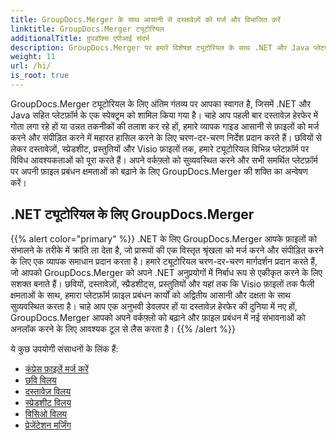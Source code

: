 ```yaml
---
title: GroupDocs.Merger के साथ आसानी से दस्तावेज़ों को मर्ज और विभाजित करें
linktitle: GroupDocs.Merger ट्यूटोरियल
additionalTitle: ग्रुपडॉक्स एपीआई संदर्भ
description: GroupDocs.Merger पर हमारे विशेषज्ञ ट्यूटोरियल के साथ .NET और Java प्लेटफ़ॉर्म पर दस्तावेज़ों को आसानी से मर्ज, विभाजित और संपीड़ित करें। सहज फ़ाइल प्रबंधन अनलॉक करें!
weight: 11
url: /hi/
is_root: true
---
```


GroupDocs.Merger ट्यूटोरियल के लिए अंतिम गंतव्य पर आपका स्वागत है, जिसमें .NET और Java सहित प्लेटफ़ॉर्म के एक स्पेक्ट्रम को शामिल किया गया है। चाहे आप पहली बार दस्तावेज़ हेरफेर में गोता लगा रहे हों या उन्नत तकनीकों की तलाश कर रहे हों, हमारे व्यापक गाइड आसानी से फ़ाइलों को मर्ज करने और संपीड़ित करने में महारत हासिल करने के लिए चरण-दर-चरण निर्देश प्रदान करते हैं। छवियों से लेकर दस्तावेज़ों, स्प्रेडशीट, प्रस्तुतियों और Visio फ़ाइलों तक, हमारे ट्यूटोरियल विभिन्न प्लेटफ़ॉर्म पर विविध आवश्यकताओं को पूरा करते हैं। अपने वर्कफ़्लो को सुव्यवस्थित करने और सभी समर्थित प्लेटफ़ॉर्म पर अपनी फ़ाइल प्रबंधन क्षमताओं को बढ़ाने के लिए GroupDocs.Merger की शक्ति का अन्वेषण करें।

## .NET ट्यूटोरियल के लिए GroupDocs.Merger
{{% alert color="primary" %}}
.NET के लिए GroupDocs.Merger आपके फ़ाइलों को संभालने के तरीके में क्रांति ला देता है, जो प्रारूपों की एक विस्तृत श्रृंखला को मर्ज करने और संपीड़ित करने के लिए एक व्यापक समाधान प्रदान करता है। हमारे ट्यूटोरियल चरण-दर-चरण मार्गदर्शन प्रदान करते हैं, जो आपको GroupDocs.Merger को अपने .NET अनुप्रयोगों में निर्बाध रूप से एकीकृत करने के लिए सशक्त बनाते हैं। छवियों, दस्तावेज़ों, स्प्रैडशीट्स, प्रस्तुतियों और यहां तक कि Visio फ़ाइलों तक फैली क्षमताओं के साथ, हमारा प्लेटफ़ॉर्म फ़ाइल प्रबंधन कार्यों को अद्वितीय आसानी और दक्षता के साथ सुव्यवस्थित करता है। चाहे आप एक अनुभवी डेवलपर हों या दस्तावेज़ हेरफेर की दुनिया में नए हों, GroupDocs.Merger आपको अपने वर्कफ़्लो को बढ़ाने और फ़ाइल प्रबंधन में नई संभावनाओं को अनलॉक करने के लिए आवश्यक टूल से लैस करता है।
{{% /alert %}}

ये कुछ उपयोगी संसाधनों के लिंक हैं:
 
- [कंप्रेस फ़ाइलें मर्ज करें](./net/merge-compress-files/)
- [छवि विलय](./net/image-merging/)
- [दस्तावेज़ विलय](./net/document-merging/)
- [स्प्रेडशीट विलय](./net/spreadsheet-merging/)
- [विसिओ विलय](./net/visio-merging/)
- [प्रेजेंटेशन मर्जिंग](./net/presentation-merging/)




